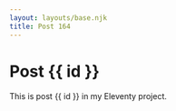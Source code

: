 ```yaml
---
layout: layouts/base.njk
title: Post 164
---
```


# Post {{ id }}

This is post {{ id }} in my Eleventy project.
